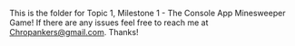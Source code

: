 This is the folder for Topic 1, Milestone 1 - The Console App Minesweeper Game! If there are any issues feel free to reach me at Chropankers@gmail.com. Thanks!
